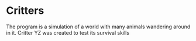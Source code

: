 # Critters
The program is a simulation of a world with many animals wandering around in it. Critter YZ was created to test its survival skills
